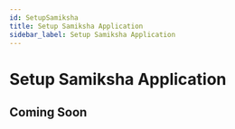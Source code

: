 ```yaml
---
id: SetupSamiksha
title: Setup Samiksha Application
sidebar_label: Setup Samiksha Application
---
```


# Setup Samiksha Application

## Coming Soon

